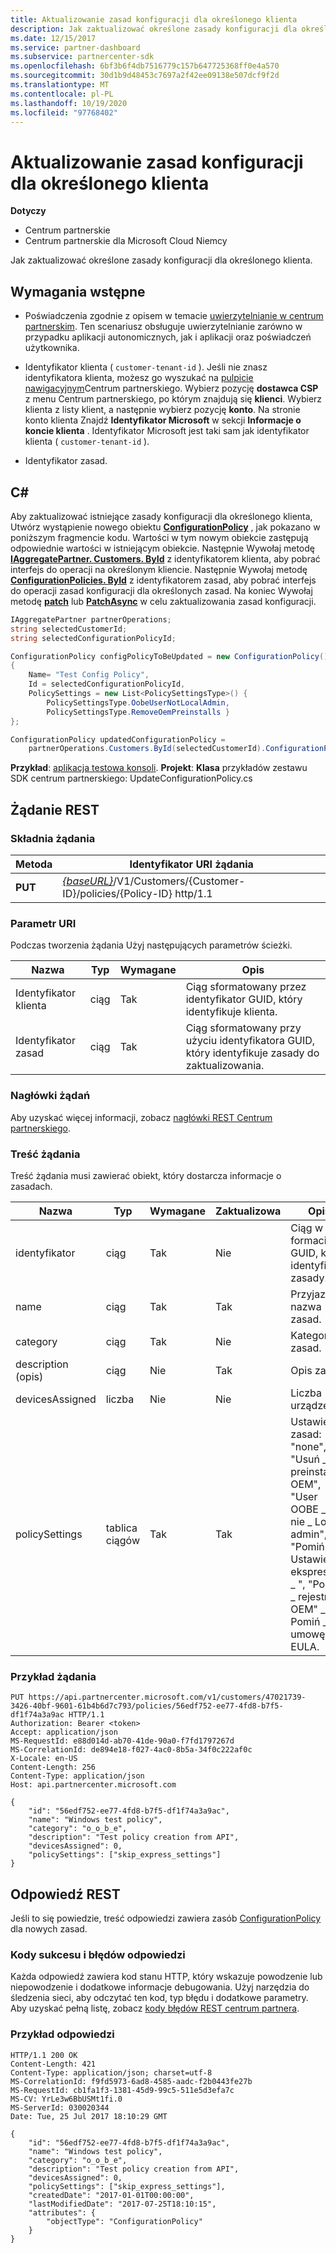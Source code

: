 ```yaml
---
title: Aktualizowanie zasad konfiguracji dla określonego klienta
description: Jak zaktualizować określone zasady konfiguracji dla określonego klienta.
ms.date: 12/15/2017
ms.service: partner-dashboard
ms.subservice: partnercenter-sdk
ms.openlocfilehash: 6bf3b6f4db7516779c157b647725368ff0e4a570
ms.sourcegitcommit: 30d1b9d48453c7697a2f42ee09138e507dcf9f2d
ms.translationtype: MT
ms.contentlocale: pl-PL
ms.lasthandoff: 10/19/2020
ms.locfileid: "97768402"
---
```

# <a name="update-a-configuration-policy-for-the-specified-customer"></a>Aktualizowanie zasad konfiguracji dla określonego klienta

**Dotyczy**

- Centrum partnerskie
- Centrum partnerskie dla Microsoft Cloud Niemcy

Jak zaktualizować określone zasady konfiguracji dla określonego klienta.

## <a name="prerequisites"></a>Wymagania wstępne

- Poświadczenia zgodnie z opisem w temacie [uwierzytelnianie w centrum partnerskim](partner-center-authentication.md). Ten scenariusz obsługuje uwierzytelnianie zarówno w przypadku aplikacji autonomicznych, jak i aplikacji oraz poświadczeń użytkownika.

- Identyfikator klienta ( `customer-tenant-id` ). Jeśli nie znasz identyfikatora klienta, możesz go wyszukać na [pulpicie nawigacyjnym](https://partner.microsoft.com/dashboard)Centrum partnerskiego. Wybierz pozycję **dostawca CSP** z menu Centrum partnerskiego, po którym znajdują się **klienci**. Wybierz klienta z listy klient, a następnie wybierz pozycję **konto**. Na stronie konto klienta Znajdź **Identyfikator Microsoft** w sekcji **Informacje o koncie klienta** . Identyfikator Microsoft jest taki sam jak identyfikator klienta ( `customer-tenant-id` ).

- Identyfikator zasad.

## <a name="c"></a>C\#

Aby zaktualizować istniejące zasady konfiguracji dla określonego klienta, Utwórz wystąpienie nowego obiektu [**ConfigurationPolicy**](/dotnet/api/microsoft.store.partnercenter.models.devicesdeployment.configurationpolicy) , jak pokazano w poniższym fragmencie kodu. Wartości w tym nowym obiekcie zastępują odpowiednie wartości w istniejącym obiekcie. Następnie Wywołaj metodę [**IAggregatePartner. Customers. ById**](/dotnet/api/microsoft.store.partnercenter.customers.icustomercollection.byid) z identyfikatorem klienta, aby pobrać interfejs do operacji na określonym kliencie. Następnie Wywołaj metodę [**ConfigurationPolicies. ById**](/dotnet/api/microsoft.store.partnercenter.devicesdeployment.iconfigurationpolicycollection.byid) z identyfikatorem zasad, aby pobrać interfejs do operacji zasad konfiguracji dla określonych zasad. Na koniec Wywołaj metodę [**patch**](/dotnet/api/microsoft.store.partnercenter.devicesdeployment.iconfigurationpolicy.patch) lub [**PatchAsync**](/dotnet/api/microsoft.store.partnercenter.devicesdeployment.iconfigurationpolicy.patchasync) w celu zaktualizowania zasad konfiguracji.

``` csharp
IAggregatePartner partnerOperations;
string selectedCustomerId;
string selectedConfigurationPolicyId;

ConfigurationPolicy configPolicyToBeUpdated = new ConfigurationPolicy()
{
    Name= "Test Config Policy",
    Id = selectedConfigurationPolicyId,
    PolicySettings = new List<PolicySettingsType>() {
        PolicySettingsType.OobeUserNotLocalAdmin,
        PolicySettingsType.RemoveOemPreinstalls }
};

ConfigurationPolicy updatedConfigurationPolicy =
    partnerOperations.Customers.ById(selectedCustomerId).ConfigurationPolicies.ById(selectedConfigurationPolicyId).Patch(configPolicyToBeUpdated);
```

**Przykład**: [aplikacja testowa konsoli](console-test-app.md). **Projekt**: **Klasa** przykładów zestawu SDK centrum partnerskiego: UpdateConfigurationPolicy.cs

## <a name="rest-request"></a>Żądanie REST

### <a name="request-syntax"></a>Składnia żądania

| Metoda  | Identyfikator URI żądania                                                                                          |
|---------|------------------------------------------------------------------------------------------------------|
| **PUT** | [*{baseURL}*](partner-center-rest-urls.md)/V1/Customers/{Customer-ID}/policies/{Policy-ID} http/1.1 |

### <a name="uri-parameter"></a>Parametr URI

Podczas tworzenia żądania Użyj następujących parametrów ścieżki.

| Nazwa        | Typ   | Wymagane | Opis                                                   |
|-------------|--------|----------|---------------------------------------------------------------|
| Identyfikator klienta | ciąg | Tak      | Ciąg sformatowany przez identyfikator GUID, który identyfikuje klienta.         |
| Identyfikator zasad   | ciąg | Tak      | Ciąg sformatowany przy użyciu identyfikatora GUID, który identyfikuje zasady do zaktualizowania. |

### <a name="request-headers"></a>Nagłówki żądań

Aby uzyskać więcej informacji, zobacz [nagłówki REST Centrum partnerskiego](headers.md).

### <a name="request-body"></a>Treść żądania

Treść żądania musi zawierać obiekt, który dostarcza informacje o zasadach.

| Nazwa            | Typ             | Wymagane | Zaktualizowa | Opis                                                                                                                                              |
|-----------------|------------------|----------|-----------|----------------------------------------------------------------------------------------------------------------------------------------------------------|
| identyfikator              | ciąg           | Tak      | Nie        | Ciąg w formacie GUID, który identyfikuje zasady.                                                                                                    |
| name            | ciąg           | Tak      | Tak       | Przyjazna nazwa zasad.                                                                                                                         |
| category        | ciąg           | Tak      | Nie        | Kategoria zasad.                                                                                                                                     |
| description (opis)     | ciąg           | Nie       | Tak       | Opis zasad.                                                                                                                                  |
| devicesAssigned | liczba           | Nie       | Nie        | Liczba urządzeń.                                                                                                                                   |
| policySettings  | tablica ciągów | Tak      | Tak       | Ustawienia zasad: "none", "Usuń \_ \_ preinstalls OEM", "User OOBE \_ \_ nie \_ Local \_ admin", "Pomiń \_ Ustawienia ekspresowe \_ ", "Pomiń \_ rejestrację OEM" \_ , Pomiń \_ umowę EULA. |

### <a name="request-example"></a>Przykład żądania

```http
PUT https://api.partnercenter.microsoft.com/v1/customers/47021739-3426-40bf-9601-61b4b6d7c793/policies/56edf752-ee77-4fd8-b7f5-df1f74a3a9ac HTTP/1.1
Authorization: Bearer <token>
Accept: application/json
MS-RequestId: e88d014d-ab70-41de-90a0-f7fd1797267d
MS-CorrelationId: de894e18-f027-4ac0-8b5a-34f0c222af0c
X-Locale: en-US
Content-Length: 256
Content-Type: application/json
Host: api.partnercenter.microsoft.com

{
    "id": "56edf752-ee77-4fd8-b7f5-df1f74a3a9ac",
    "name": "Windows test policy",
    "category": "o_o_b_e",
    "description": "Test policy creation from API",
    "devicesAssigned": 0,
    "policySettings": ["skip_express_settings"]
}
```

## <a name="rest-response"></a>Odpowiedź REST

Jeśli to się powiedzie, treść odpowiedzi zawiera zasób [ConfigurationPolicy](device-deployment-resources.md#configurationpolicy) dla nowych zasad.

### <a name="response-success-and-error-codes"></a>Kody sukcesu i błędów odpowiedzi

Każda odpowiedź zawiera kod stanu HTTP, który wskazuje powodzenie lub niepowodzenie i dodatkowe informacje debugowania. Użyj narzędzia do śledzenia sieci, aby odczytać ten kod, typ błędu i dodatkowe parametry. Aby uzyskać pełną listę, zobacz [kody błędów REST centrum partnera](error-codes.md).

### <a name="response-example"></a>Przykład odpowiedzi

```http
HTTP/1.1 200 OK
Content-Length: 421
Content-Type: application/json; charset=utf-8
MS-CorrelationId: f9fd5973-6ad8-4585-aadc-f2b0443fe27b
MS-RequestId: cb1fa1f3-1381-45d9-99c5-511e5d3efa7c
MS-CV: YrLe3w6BbUSMt1fi.0
MS-ServerId: 030020344
Date: Tue, 25 Jul 2017 18:10:29 GMT

{
    "id": "56edf752-ee77-4fd8-b7f5-df1f74a3a9ac",
    "name": "Windows test policy",
    "category": "o_o_b_e",
    "description": "Test policy creation from API",
    "devicesAssigned": 0,
    "policySettings": ["skip_express_settings"],
    "createdDate": "2017-01-01T00:00:00",
    "lastModifiedDate": "2017-07-25T18:10:15",
    "attributes": {
        "objectType": "ConfigurationPolicy"
    }
}
```
